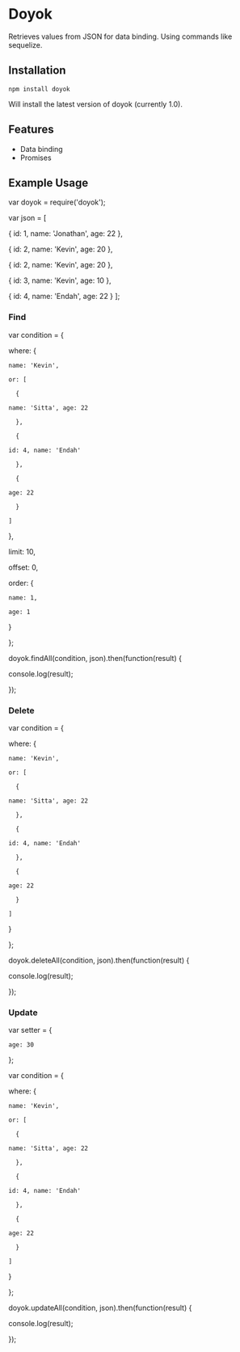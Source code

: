 # Doyok
Retrieves values from JSON for data binding. Using commands like sequelize.

## Installation

`npm install doyok`

Will install the latest version of doyok (currently 1.0).

## Features

- Data binding
- Promises

## Example Usage


var doyok = require('doyok');

var json = [

   {
   	   id: 1, name: 'Jonathan', age: 22
   },
   
   {
   	   id: 2, name: 'Kevin', age: 20
   },
   
   {
       id: 2, name: 'Kevin', age: 20
   },
   
   {
       id: 3, name: 'Kevin', age: 10
   },
   
   {
       id: 4, name: 'Endah', age: 22
   }
];


### Find

var condition = {

  where: {
  
    name: 'Kevin',
    
    or: [
      
      {
        
	name: 'Sitta', age: 22
      
      },
      
      {
        
	id: 4, name: 'Endah'
      
      },
      
      {
        
	age: 22
      
      }
    
    ]
  
  },
  
  limit: 10,
  
  offset: 0, 
  
  order: {
    
    name: 1,
    
    age: 1
  
  }

};


doyok.findAll(condition, json).then(function(result) {
   
   console.log(result);                                                   

});


### Delete

var condition = {
  
  where: {
    
    name: 'Kevin',
    
    or: [
      
      {
        
	name: 'Sitta', age: 22
      
      },
      
      {
        
	id: 4, name: 'Endah'
      
      },
      
      {
        
	age: 22
      
      }
    
    ]
  
  }

};

doyok.deleteAll(condition, json).then(function(result) {
   
   console.log(result);                                                   

});


### Update

var setter = {
	
	age: 30	

};

var condition = {
  
  where: {
    
    name: 'Kevin',
    
    or: [
      
      {
        
	name: 'Sitta', age: 22
      
      },
      
      {
        
	id: 4, name: 'Endah'
      
      },
      
      {
        
	age: 22
      
      }
    
    ]
  
  }

};

doyok.updateAll(condition, json).then(function(result) {
   
   console.log(result);                                                   

});
